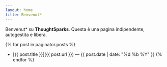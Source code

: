 ```yaml
---
layout: home
title: Benvenut*
---
```

Benvenut* su **ThoughtSparks**. Questa è una pagina indipendente, autogestita e libera.

{% for post in paginator.posts %}
- [{{ post.title }}]({{ post.url }}) — {{ post.date | date: "%d %b %Y" }}
{% endfor %}
